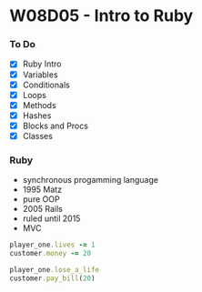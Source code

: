 # W08D05 - Intro to Ruby

### To Do
* [x] Ruby Intro
* [x] Variables
* [x] Conditionals
* [x] Loops
* [x] Methods
* [x] Hashes
* [x] Blocks and Procs
* [x] Classes

### Ruby
* synchronous progamming language
* 1995 Matz
* pure OOP
* 2005 Rails
* ruled until 2015
* MVC

```rb
player_one.lives -= 1
customer.money -= 20

player_one.lose_a_life
customer.pay_bill(20)
```


















